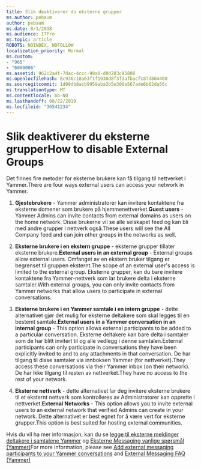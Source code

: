 ```yaml
---
title: Slik deaktiverer du eksterne grupper
ms.author: pebaum
author: pebaum
ms.date: 8/1/2018
ms.audience: ITPro
ms.topic: article
ROBOTS: NOINDEX, NOFOLLOW
localization_priority: Normal
ms.custom:
- "965"
- "6000006"
ms.assetid: 962c2a4f-7dac-4ccc-98a8-d0d283c95808
ms.openlocfilehash: 6c936c18a63f1f1938d8f3fdafbacfc87d804408
ms.sourcegitcommit: 1d98db8acb9959aba3b5e308a567ade6b62da56c
ms.translationtype: MT
ms.contentlocale: nb-NO
ms.lasthandoff: 08/22/2019
ms.locfileid: "36541234"
---
```

# <a name="how-to-disable-external-groups"></a><span data-ttu-id="704f7-102">Slik deaktiverer du eksterne grupper</span><span class="sxs-lookup"><span data-stu-id="704f7-102">How to disable External Groups</span></span>

<span data-ttu-id="704f7-103">Det finnes fire metoder for eksterne brukere kan få tilgang til nettverket i Yammer.</span><span class="sxs-lookup"><span data-stu-id="704f7-103">There are four ways external users can access your network in Yammer.</span></span>
  
1. <span data-ttu-id="704f7-104">**Gjestebrukere** - Yammer administratorer kan invitere kontaktene fra eksterne domener som brukere på hjemmenettverket.</span><span class="sxs-lookup"><span data-stu-id="704f7-104">**Guest users** - Yammer Admins can invite contacts from external domains as users on the home network.</span></span> <span data-ttu-id="704f7-105">Disse brukerne vil se alle selskapet feed og kan bli med andre grupper i nettverk også.</span><span class="sxs-lookup"><span data-stu-id="704f7-105">These users will see the All Company feed and can join other groups in the networks as well.</span></span>

2. <span data-ttu-id="704f7-106">**Eksterne brukere i en ekstern gruppe** - eksterne grupper tillater eksterne brukere.</span><span class="sxs-lookup"><span data-stu-id="704f7-106">**External users in an external group** - External groups allow external users.</span></span> <span data-ttu-id="704f7-107">Omfanget av en ekstern bruker tilgang er begrenset til gruppen eksternt.</span><span class="sxs-lookup"><span data-stu-id="704f7-107">The scope of an external user's access is limited to the external group.</span></span> <span data-ttu-id="704f7-108">Eksterne grupper, kan du bare invitere kontaktene fra Yammer-nettverk som lar brukere delta i eksterne samtaler.</span><span class="sxs-lookup"><span data-stu-id="704f7-108">With external groups, you can only invite contacts from Yammer networks that allow users to participate in external conversations.</span></span>

3. <span data-ttu-id="704f7-109">**Eksterne brukere i en Yammer samtale i en intern gruppe** - dette alternativet gjør det mulig for eksterne deltakere som skal legges til en bestemt samtale.</span><span class="sxs-lookup"><span data-stu-id="704f7-109">**External users in a Yammer conversation in an internal group** - This option allows external participants to be added to a particular conversation.</span></span> <span data-ttu-id="704f7-110">Eksterne deltakere kan bare delta i samtaler som de har blitt invitert til og alle vedlegg i denne samtalen.</span><span class="sxs-lookup"><span data-stu-id="704f7-110">External participants can only participate in conversations they have been explicitly invited to and to any attachments in that conversation.</span></span> <span data-ttu-id="704f7-111">De har tilgang til disse samtaler via innboksen Yammer (for nettverket).</span><span class="sxs-lookup"><span data-stu-id="704f7-111">They access these conversations via their Yammer inbox (on their network).</span></span> <span data-ttu-id="704f7-112">De har ikke tilgang til resten av nettverket.</span><span class="sxs-lookup"><span data-stu-id="704f7-112">They have no access to the rest of your network.</span></span>

4. <span data-ttu-id="704f7-113">**Eksterne nettverk** - dette alternativet lar deg invitere eksterne brukere til et eksternt nettverk som kontrolleres av Administratorer kan opprette i nettverket.</span><span class="sxs-lookup"><span data-stu-id="704f7-113">**External Networks** - This option allows you to invite external users to an external network that verified Admins can create in your network.</span></span> <span data-ttu-id="704f7-114">Dette alternativet er best egnet for å være vert for eksterne grupper.</span><span class="sxs-lookup"><span data-stu-id="704f7-114">This option is best suited for hosting external communities.</span></span>

<span data-ttu-id="704f7-115">Hvis du vil ha mer informasjon, kan du se [legge til eksterne meldinger deltakere i samtalene Yammer](https://support.office.com/article/add-external-messaging-participants-to-your-yammer-conversations-423653bb-86b2-4eac-9d7e-dca121f7c16c?ui=en-US&amp;rs=en-US&amp;ad=US) og [Eksterne Messaging vanlige spørsmål (Yammer)](https://support.office.com/article/External-messaging-FAQ-Yammer-35b59d6c-bb1c-4541-bf19-9f67d2f2b199)</span><span class="sxs-lookup"><span data-stu-id="704f7-115">For more information, please see [Add external messaging participants to your Yammer conversations](https://support.office.com/article/add-external-messaging-participants-to-your-yammer-conversations-423653bb-86b2-4eac-9d7e-dca121f7c16c?ui=en-US&amp;rs=en-US&amp;ad=US) and [External Messaging FAQ (Yammer)](https://support.office.com/article/External-messaging-FAQ-Yammer-35b59d6c-bb1c-4541-bf19-9f67d2f2b199)</span></span>
  